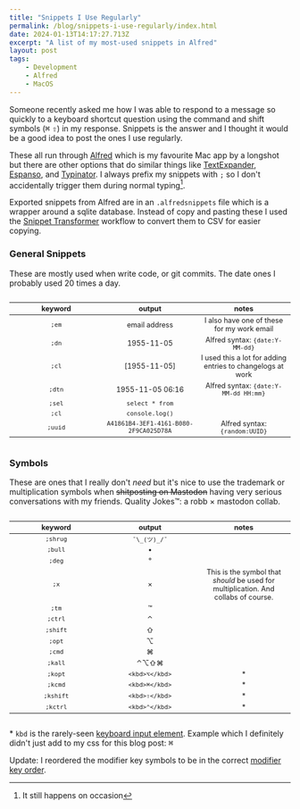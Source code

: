 ```yaml
---
title: "Snippets I Use Regularly"
permalink: /blog/snippets-i-use-regularly/index.html
date: 2024-01-13T14:17:27.713Z
excerpt: "A list of my most-used snippets in Alfred"
layout: post
tags:
    - Development
    - Alfred
    - MacOS
---
```


<style>
    th { width: 30%; }
    table { text-align: center; font-size: 0.9em; }
</style>

Someone recently asked me how I was able to respond to a message so quickly to a keyboard shortcut question using the command and shift symbols (<kbd>⌘</kbd> <kbd>⇧</kbd>) in my response. Snippets is the answer and I thought it would be a good idea to post the ones I use regularly.

These all run through [Alfred](https://www.alfredapp.com) which is my favourite Mac app by a longshot but there are other options that do similar things like [TextExpander](https://textexpander.com/), [Espanso](https://espanso.org/), and [Typinator](https://ergonis.com/typinator). I always prefix my snippets with `;` so I don't accidentally trigger them during normal typing[^1].

Exported snippets from Alfred are in an `.alfredsnippets` file which is a wrapper around a sqlite database. Instead of copy and pasting these I used the [Snippet Transformer](https://alfred.app/workflows/alfredapp/snippet-transformer/) workflow to convert them to CSV for easier copying.


### General Snippets

These are mostly used when write code, or git commits. The date ones I probably used 20 times a day.

<div style="overflow-x: auto">
<table>
    <thead>
        <tr>
            <th>keyword</th>
            <th>output</th>
            <th>notes</th>
        </tr>
    </thead>
    <tbody>
        <tr>
            <td><code>;em</code></td>
            <td>email address</td>
            <td>I also have one of these for my work email</td>
        </tr>
        <tr>
            <td><code>;dn</code></td>
            <td>1955-11-05</td>
            <td>Alfred syntax: <code>{date:Y-MM-dd}</code></td>
        </tr>
        <tr>
            <td><code>;cl</code></td>
            <td>[1955-11-05]</td>
            <td>I used this a lot for adding entries to changelogs at work</td>
        </tr>
        <tr>
            <td><code>;dtn</code></td>
            <td>1955-11-05 06:16</td>
            <td>Alfred syntax: <code>{date:Y-MM-dd HH:mm}</code></td>
        </tr>
        <tr>
            <td><code>;sel</code></td>
            <td><code>select * from</code></td>
            <td></td>
        </tr>
        <tr>
            <td><code>;cl</code></td>
            <td><code>console.log()</code></td>
            <td></td>
        </tr>
        <tr>
            <td><code>;uuid</code></td>
            <td><code>A41861B4-3EF1-4161-B080-2F9CA025D78A</code></td>
            <td>Alfred syntax: <code>{random:UUID}</code></td>
        </tr>
    </tbody>
</table>
</div>

### Symbols

These are ones that I really don't _need_ but it's nice to use the trademark or multiplication symbols when ~~shitposting on Mastodon~~ having very serious conversations with my friends. Quality Jokes™: a robb × mastodon collab.

<div style="overflow-x: auto">
<table>
    <thead>
        <tr>
            <th>keyword</th>
            <th>output</th>
            <th>notes</th>
        </tr>
    </thead>
    <tbody>
        <tr>
            <td><code>;shrug</code></td>
            <td><code>¯\_(ツ)_/¯</code></td>
            <td></td>
        </tr>
        <tr>
            <td><code>;bull</code></td>
            <td>•</td>
            <td></td>
        </tr>
        <tr>
            <td><code>;deg</code></td>
            <td>°</td>
            <td></td>
        </tr>
        <tr>
            <td><code>;x</code></td>
            <td>×</td>
            <td>This is the symbol that <em>should</em> be used for multiplication. And collabs of course.</td>
        </tr>
        <tr>
            <td><code>;tm</code></td>
            <td>™</td>
            <td></td>
        </tr>
        <tr>
            <td><code>;ctrl</code></td>
            <td>⌃</td>
            <td></td>
        </tr>
        <tr>
            <td><code>;shift</code></td>
            <td>⇧</td>
            <td></td>
        </tr>
        <tr>
            <td><code>;opt</code></td>
            <td>⌥</td>
            <td></td>
        </tr>
        <tr>
            <td><code>;cmd</code></td>
            <td>⌘</td>
            <td></td>
        </tr>
        <tr>
            <td><code>;kall</code></td>
            <td>⌃⌥⇧⌘</td>
            <td></td>
        </tr>
        <tr>
            <td><code>;kopt</code></td>
            <td><code>&lt;kbd&gt;⌥&lt;/kbd&gt;</code></td>
            <td>*</td>
        </tr>
        <tr>
            <td><code>;kcmd</code></td>
            <td><code>&lt;kbd&gt;⌘&lt;/kbd&gt;</code></td>
            <td>*</td>
        </tr>
        <tr>
            <td><code>;kshift</code></td>
            <td><code>&lt;kbd&gt;⇧&lt;/kbd&gt;</code></td>
            <td>*</td>
        </tr>
        <tr>
            <td><code>;kctrl</code></td>
            <td><code>&lt;kbd&gt;⌃&lt;/kbd&gt;</code></td>
            <td>*</td>
        </tr>
    </tbody>
</table>
</div>

\* `kbd` is the rarely-seen [keyboard input element](https://developer.mozilla.org/en-US/docs/Web/HTML/Element/kbd). Example which I definitely didn't just add to my css for this blog post: <kbd>⌘</kbd>

Update: I reordered the modifier key symbols to be in the correct [modifier key order](https://leancrew.com/all-this/2017/11/modifier-key-order/).


[^1]: It still happens on occasion